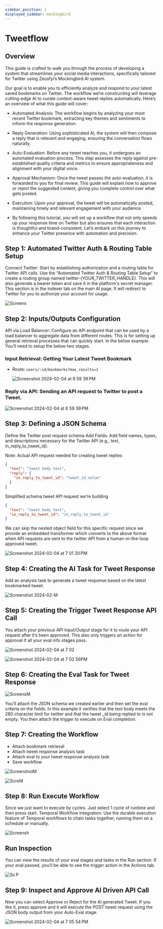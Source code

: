 ```yaml
---
sidebar_position: 1
displayed_sidebar: mockingbird
---
```


# Tweetflow

## Overview

This guide is crafted to walk you through the process of developing a system that streamlines your social media
interactions, specifically tailored for Twitter using Zeusfyi’s Mockingbird AI system.

Our goal is to enable you to efficiently analyze and respond to your latest saved bookmarks on Twitter. The workflow
we’re constructing will leverage cutting-edge AI to curate context-aware tweet replies automatically. Here’s an overview
of what this guide will cover:

- Automated Analysis: The workflow begins by analyzing your most recent Twitter bookmark, extracting key themes and
  sentiments to inform the response generation.
- Reply Generation: Using sophisticated AI, the system will then compose a reply that is relevant and engaging, ensuring
  the conversation flows naturally.
- Auto-Evaluation: Before any tweet reaches you, it undergoes an automated evaluation process. This step assesses the
  reply against pre-established quality criteria and metrics to ensure appropriateness and alignment with your digital
  voice.
- Approval Mechanism: Once the tweet passes the auto-evaluation, it is forwarded to you for final review. This guide
  will explain how to approve or reject the suggested content, giving you complete control over what gets posted.
- Execution: Upon your approval, the tweet will be automatically posted, maintaining timely and relevant engagement with
  your audience.

- By following this tutorial, you will set up a workflow that not only speeds up your response time on Twitter but also
  ensures that each interaction is thoughtful and brand-consistent. Let’s embark on this journey to enhance your Twitter
  presence with automation and precision.

## Step 1: Automated Twitter Auth & Routing Table Setup

Connect Twitter: Start by establishing authorization and a routing table for Twitter API calls.
Use the “Automated Twitter Auth & Routing Table Setup” to create a routing group named twitter-{YOUR_TWITTER_HANDLE}.
This will also generate a bearer token and save it in the platform's secret manager.
This section is in the indexer tab on the main AI page. It will redirect to Twitter for you to authorize your account
for usage.

![Screens](https://github.com/zeus-fyi/zeus/assets/17446735/25300931-cfd3-466d-b898-15bce758c50f)

## Step 2: Inputs/Outputs Configuration

API via Load Balancer: Configure an API endpoint that can be used by a load balancer to aggregate data from different
routes.
This is for setting up general retrieval processes that can quickly start. In the below example. You’ll need to setup
the below two stages.

### Input Retrieval: Getting Your Latest Tweet Bookmark

- Route: `users/:id/bookmarks?max_results=1`

  ![Screenshot 2024-02-04 at 6 59 39 PM](https://github.com/zeus-fyi/zeus/assets/17446735/eba87817-1f9d-4260-869a-43dbf4f638cb)

### Reply via API: Sending an API request to Twitter to post a Tweet.

![Screenshot 2024-02-04 at 6 59 39 PM](https://github.com/zeus-fyi/zeus/assets/17446735/eba87817-1f9d-4260-869a-43dbf4f638cb)

## Step 3: Defining a JSON Schema

Define the Twitter post request schema
Add Fields: Add field names, types, and descriptions necessary for the Twitter API (e.g., text, in_reply_to_tweet_id).

Note: Actual API request needed for creating tweet replies

```json
{
  "text": "tweet body text",
  "reply": {
    "in_reply_to_tweet_id": "tweet_id_value"
  }
}
```

Simplified schema tweet API request we’re building

```json
{
  "text": "tweet body text",
  "in_reply_to_tweet_id": "in_reply_to_tweet_id"
}
```

We can skip the nested object field for this specific request since we provide an embedded transformer which
converts to the above format when API requests are sent to the twitter API from a human-in-the-loop approved tweet.

![Screenshot 2024-02-04 at 7 01 20 PM](https://github.com/zeus-fyi/zeus/assets/17446735/df3548a6-35b8-445c-a155-0376856f0fc9)

## Step 4: Creating the AI Task for Tweet Response

Add an analysis task to generate a tweet response based on the latest bookmarked tweet.

![Screenshot 2024-02-M](https://github.com/zeus-fyi/zeus/assets/17446735/64a741bc-72fe-4eb4-90a1-0d89be0afa15)

## Step 5: Creating the Trigger Tweet Response API Call

You attach your previous API Input/Output stage for it to route your API request after it’s been approved. This also
only triggers an action for approval if all your eval info stages pass.

![Screenshot 2024-02-04 at 7 02 ](https://github.com/zeus-fyi/zeus/assets/17446735/8d39c309-581c-4a0e-9c4d-a1ae0dc72215)

![Screenshot 2024-02-04 at 7 02 56PM](https://github.com/zeus-fyi/zeus/assets/17446735/9f3f07d0-dffb-448c-ab2e-87867b87b6f4)

## Step 6: Creating the Eval Task for Tweet Response

![ScreensM](https://github.com/zeus-fyi/zeus/assets/17446735/a93e1279-6d4e-4a30-86ae-3706cda56e5f)

You’ll attach the JSON schema we created earlier and then set the eval criteria on the fields. In this example it
verifies that the text body meets the 280 character limit for twitter and that the tweet _id being replied to is not
empty. You then attach the trigger to execute on Eval completion.

## Step 7: Creating the Workflow

- Attach bookmark retrieval
- Attach tweet response analysis task
- Attach eval to your tweet response analysis task
- Save workflow

![ScreenshotM](https://github.com/zeus-fyi/zeus/assets/17446735/c1944550-3fad-4f79-afc5-55db9887c9a2)

![ScreM](https://github.com/zeus-fyi/zeus/assets/17446735/07e041fa-e344-434a-9afe-c2b385463758)

## Step 8: Run Execute Workflow

Since we just want to execute by cycles. Just select 1 cycle of runtime and then press start.
Temporal Workflow Integration: Use the durable execution feature of Temporal workflows to chain tasks together, running
them on a schedule or manually.

![Screensh](https://github.com/zeus-fyi/zeus/assets/17446735/4142dfa7-57f1-4a9d-8d5d-d65c49239072)

## Run Inspection

You can view the results of your eval stages and tasks in the Run section. If your eval passed, you’ll be able to see
the trigger action in the Actions tab.

![Sc P](https://github.com/zeus-fyi/zeus/assets/17446735/c20e47b1-d415-441c-b872-55a4b3097413)

## Step 9: Inspect and Approve AI Driven API Call

Now you can select Approve or Reject for the AI generated Tweet. If you like it, press approve and it will execute the
POST tweet request using the JSON body output from your Auto-Eval stage.

![Screenshot 2024-02-04 at 7 05 54 PM](https://github.com/zeus-fyi/zeus/assets/17446735/f8c2911a-6e47-42c9-b95c-a9d374017fa9)